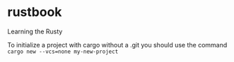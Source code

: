 # rustbook
Learning the Rusty

To initialize a project with cargo without a .git you should use the command
```cargo new --vcs=none my-new-project```